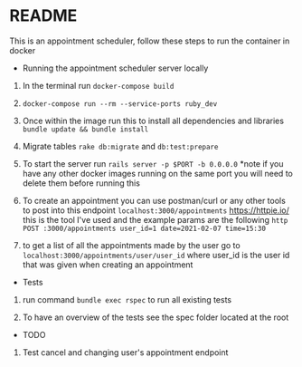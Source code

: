 # README

This is an appointment scheduler, follow these steps to run the container in docker

* Running the appointment scheduler server locally
1. In the terminal run `docker-compose build`

2. `docker-compose run --rm --service-ports ruby_dev`

3. Once within the image run this to install all dependencies and libraries `bundle update && bundle install`

4. Migrate tables `rake db:migrate` and `db:test:prepare`

5. To start the server run `rails server -p $PORT -b 0.0.0.0`
*note if you have any other docker images running on the same port you will need to delete them before running this

6. To create an appointment you can use postman/curl or any other tools to post into this endpoint `localhost:3000/appointments`
https://httpie.io/ this is the tool I've used and the example params are the following `http POST :3000/appointments user_id=1 date=2021-02-07 time=15:30`

7. to get a list of all the appointments made by the user go to `localhost:3000/appointments/user/user_id` where user_id is the user id that was given when creating an appointment

* Tests
1. run command `bundle exec rspec` to run all existing tests

2. To have an overview of the tests see the spec folder located at the root

* TODO
1. Test cancel and changing user's appointment endpoint
